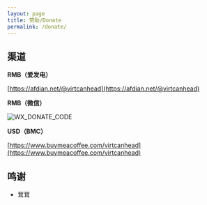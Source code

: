 ```yaml
---
layout: page
title: 赞助/Donate
permalink: /donate/
---
```


## 渠道

**RMB（爱发电）**

[https://afdian.net/@virtcanhead](https://afdian.net/@virtcanhead)

**RMB（微信）**

![WX_DONATE_CODE](https://canhead-cn.oss-cn-beijing.aliyuncs.com/wx-donate-small.jpg)

**USD（BMC）**

[https://www.buymeacoffee.com/virtcanhead](https://www.buymeacoffee.com/virtcanhead)


## 鸣谢

* 茸茸
